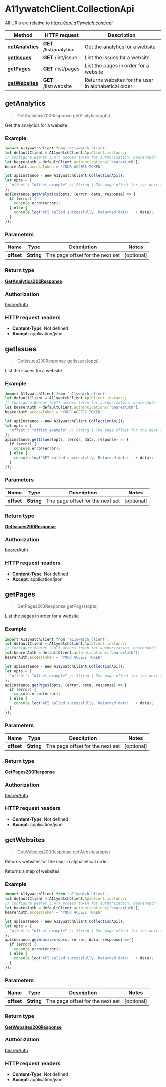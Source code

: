 # A11ywatchClient.CollectionApi

All URIs are relative to *https://api.a11ywatch.com/api*

Method | HTTP request | Description
------------- | ------------- | -------------
[**getAnalytics**](CollectionApi.md#getAnalytics) | **GET** /list/analytics | Get the analytics for a website
[**getIssues**](CollectionApi.md#getIssues) | **GET** /list/issue | List the issues for a website
[**getPages**](CollectionApi.md#getPages) | **GET** /list/pages | List the pages in order for a website
[**getWebsites**](CollectionApi.md#getWebsites) | **GET** /list/website | Returns websites for the user in alphabetical order



## getAnalytics

> GetAnalytics200Response getAnalytics(opts)

Get the analytics for a website



### Example

```javascript
import A11ywatchClient from 'a11ywatch_client';
let defaultClient = A11ywatchClient.ApiClient.instance;
// Configure Bearer (JWT) access token for authorization: bearerAuth
let bearerAuth = defaultClient.authentications['bearerAuth'];
bearerAuth.accessToken = "YOUR ACCESS TOKEN"

let apiInstance = new A11ywatchClient.CollectionApi();
let opts = {
  'offset': "offset_example" // String | The page offset for the next set
};
apiInstance.getAnalytics(opts, (error, data, response) => {
  if (error) {
    console.error(error);
  } else {
    console.log('API called successfully. Returned data: ' + data);
  }
});
```

### Parameters


Name | Type | Description  | Notes
------------- | ------------- | ------------- | -------------
 **offset** | **String**| The page offset for the next set | [optional] 

### Return type

[**GetAnalytics200Response**](GetAnalytics200Response.md)

### Authorization

[bearerAuth](../README.md#bearerAuth)

### HTTP request headers

- **Content-Type**: Not defined
- **Accept**: application/json


## getIssues

> GetIssues200Response getIssues(opts)

List the issues for a website



### Example

```javascript
import A11ywatchClient from 'a11ywatch_client';
let defaultClient = A11ywatchClient.ApiClient.instance;
// Configure Bearer (JWT) access token for authorization: bearerAuth
let bearerAuth = defaultClient.authentications['bearerAuth'];
bearerAuth.accessToken = "YOUR ACCESS TOKEN"

let apiInstance = new A11ywatchClient.CollectionApi();
let opts = {
  'offset': "offset_example" // String | The page offset for the next set
};
apiInstance.getIssues(opts, (error, data, response) => {
  if (error) {
    console.error(error);
  } else {
    console.log('API called successfully. Returned data: ' + data);
  }
});
```

### Parameters


Name | Type | Description  | Notes
------------- | ------------- | ------------- | -------------
 **offset** | **String**| The page offset for the next set | [optional] 

### Return type

[**GetIssues200Response**](GetIssues200Response.md)

### Authorization

[bearerAuth](../README.md#bearerAuth)

### HTTP request headers

- **Content-Type**: Not defined
- **Accept**: application/json


## getPages

> GetPages200Response getPages(opts)

List the pages in order for a website



### Example

```javascript
import A11ywatchClient from 'a11ywatch_client';
let defaultClient = A11ywatchClient.ApiClient.instance;
// Configure Bearer (JWT) access token for authorization: bearerAuth
let bearerAuth = defaultClient.authentications['bearerAuth'];
bearerAuth.accessToken = "YOUR ACCESS TOKEN"

let apiInstance = new A11ywatchClient.CollectionApi();
let opts = {
  'offset': "offset_example" // String | The page offset for the next set
};
apiInstance.getPages(opts, (error, data, response) => {
  if (error) {
    console.error(error);
  } else {
    console.log('API called successfully. Returned data: ' + data);
  }
});
```

### Parameters


Name | Type | Description  | Notes
------------- | ------------- | ------------- | -------------
 **offset** | **String**| The page offset for the next set | [optional] 

### Return type

[**GetPages200Response**](GetPages200Response.md)

### Authorization

[bearerAuth](../README.md#bearerAuth)

### HTTP request headers

- **Content-Type**: Not defined
- **Accept**: application/json


## getWebsites

> GetWebsites200Response getWebsites(opts)

Returns websites for the user in alphabetical order

Returns a map of websites

### Example

```javascript
import A11ywatchClient from 'a11ywatch_client';
let defaultClient = A11ywatchClient.ApiClient.instance;
// Configure Bearer (JWT) access token for authorization: bearerAuth
let bearerAuth = defaultClient.authentications['bearerAuth'];
bearerAuth.accessToken = "YOUR ACCESS TOKEN"

let apiInstance = new A11ywatchClient.CollectionApi();
let opts = {
  'offset': "offset_example" // String | The page offset for the next set
};
apiInstance.getWebsites(opts, (error, data, response) => {
  if (error) {
    console.error(error);
  } else {
    console.log('API called successfully. Returned data: ' + data);
  }
});
```

### Parameters


Name | Type | Description  | Notes
------------- | ------------- | ------------- | -------------
 **offset** | **String**| The page offset for the next set | [optional] 

### Return type

[**GetWebsites200Response**](GetWebsites200Response.md)

### Authorization

[bearerAuth](../README.md#bearerAuth)

### HTTP request headers

- **Content-Type**: Not defined
- **Accept**: application/json

